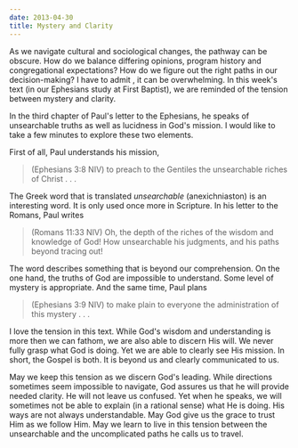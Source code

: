 ```yaml
---
date: 2013-04-30
title: Mystery and Clarity
---
```


As we navigate cultural and sociological changes, the pathway can be obscure. How do we balance differing opinions, program history and congregational expectations? How do we figure out the right paths in our decision-making? I have to admit , it can be overwhelming. In this week's text (in our Ephesians study at First Baptist), we are reminded of the tension between mystery and clarity.

In the third chapter of Paul's letter to the Ephesians, he speaks of unsearchable truths as well as lucidness in God's mission. I would like to take a few minutes to explore these two elements. 

First of all, Paul understands his mission,

>(Ephesians 3:8 NIV) to preach to the Gentiles the unsearchable riches of Christ . . .

The Greek word that is translated *unsearchable* (anexichniaston) is an interesting word. It is only used once more in Scripture. In his letter to the Romans, Paul writes

>(Romans 11:33 NIV) Oh, the depth of the riches of the wisdom and knowledge of God! How unsearchable his judgments, and his paths beyond tracing out! 

The word describes something that is beyond our comprehension. On the one hand, the truths of God are impossible to understand. Some level of mystery is appropriate. And the same time, Paul plans

>(Ephesians 3:9 NIV) to make plain to everyone the administration of this mystery . . .

I love the tension in this text. While God's wisdom and understanding is more then we can fathom, we are also able to discern His will. We never fully grasp what God is doing. Yet we are able to clearly see His mission. In short, the Gospel is both. It is beyond us and clearly communicated to us. 

May we keep this tension as we discern God's leading. While directions sometimes seem impossible to navigate, God assures us that he will provide needed clarity.
He will not leave us confused. Yet when he speaks, we will sometimes not be able to explain (in a rational sense) what He is doing. His ways are not always understandable. May God give us the grace to trust Him as we follow Him. May we learn to live in this tension between the unsearchable and the uncomplicated paths he calls us to travel.
